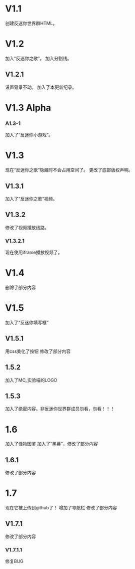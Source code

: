 # V1.1
创建反迷你世界群HTML。
# V1.2
加入“反迷你之歌”。
加入分割线。
## V1.2.1
设置背景不动。
加入了本更新纪录。
# V1.3 Alpha
### A1.3-1
加入了“反迷你小游戏”。
# V1.3
现在“反迷你之歌”隐藏时不会占用空间了。
更改了底部版权声明。
## V1.3.1
加入了“反迷你之歌”视频。
## V1.3.2
修改了视频播放线路。
### V1.3.2.1
现在使用iframe播放视频了。
# V1.4
删除了部分内容
# V1.5
加入了“反迷你填写框”
## V1.5.1
用css美化了按钮
修改了部分内容
## 1.5.2
加入了MC_实验喵的LOGO
## 1.5.3
加入了绝密内容。非反迷你世界群成员勿看，勿看！！！
# 1.6
加入了怪物图鉴
加入了“黑幕”，修改了部分内容
## 1.6.1
修改了部分内容
# 1.7
现在它被上传到github了！
增加了导航栏
修改了部分内容
## V1.7.1
修改了部分内容
### V1.7.1.1
修复BUG


